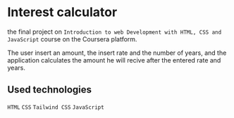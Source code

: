 # Interest calculator

the final project on `Introduction to web Development with HTML, CSS and JavaScript` course on the Coursera platform.

The user insert an amount, the insert rate and the number of years, and the application calculates the amount he will recive after the entered rate and years.

## Used technologies

`HTML` `CSS` `Tailwind CSS` `JavaScript`
